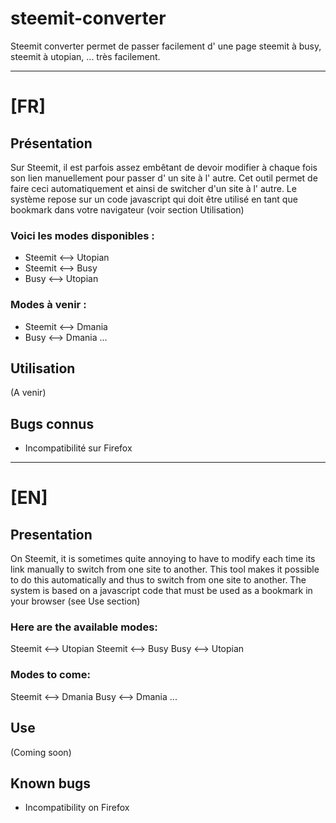 # steemit-converter
Steemit converter permet de passer facilement d' une page steemit à busy, steemit à utopian, ... très facilement.

------
# [FR]
## Présentation
Sur Steemit, il est parfois assez embêtant de devoir modifier à chaque fois son lien manuellement pour passer d' un site à l' autre.
Cet outil permet de faire ceci automatiquement et ainsi de switcher d'un site à l' autre.
Le système repose sur un code javascript qui doit être utilisé en tant que bookmark dans votre navigateur (voir section Utilisation)

### Voici les modes disponibles :

- Steemit <--> Utopian
- Steemit <--> Busy
- Busy <--> Utopian

### Modes à venir :

- Steemit <--> Dmania
- Busy <--> Dmania
...

## Utilisation

(A venir)

## Bugs connus

- Incompatibilité sur Firefox

-----
# [EN]

## Presentation
On Steemit, it is sometimes quite annoying to have to modify each time its link manually to switch from one site to another.
This tool makes it possible to do this automatically and thus to switch from one site to another.
The system is based on a javascript code that must be used as a bookmark in your browser (see Use section)

### Here are the available modes:

Steemit <--> Utopian
Steemit <--> Busy
Busy <--> Utopian

### Modes to come:

Steemit <--> Dmania
Busy <--> Dmania
...

## Use
(Coming soon)
## Known bugs

- Incompatibility on Firefox
